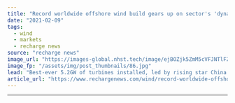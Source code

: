 ```yaml
---
title: "Record worldwide offshore wind build gears up on sector's 'dynamic momentum'"
date: "2021-02-09"
tags: 
  - wind
  - markets
  - recharge news
source: "recharge news"
image_url: "https://images-global.nhst.tech/image/ejBOZjk5ZmM5cVFJNTlFZWorMCtrSTVnVmkwN1dySllvUHIrMXNqY2ZuWT0=/nhst/binary/f775b29d4375c30de297f735ec267858"
image_fp: "/assets/img/post_thumbnails/86.jpg"
lead: "Best-ever 5.2GW of turbines installed, led by rising star China and market-leading Britain, as fleet swells to 32.5GW globally, says World Forum Offshore Wind in latest report"
article_url: "https://www.rechargenews.com/wind/record-worldwide-offshore-wind-build-gears-up-on-sectors-dynamic-momentum/2-1-959544"
---
```


---
